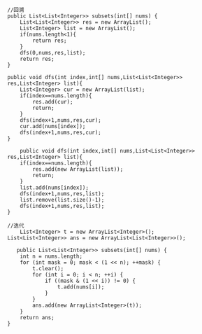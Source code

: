     //回溯
    public List<List<Integer>> subsets(int[] nums) {
        List<List<Integer>> res = new ArrayList();
        List<Integer> list = new ArrayList();
        if(nums.length<1){
            return res;
        }
        dfs(0,nums,res,list);
        return res;
    }

    public void dfs(int index,int[] nums,List<List<Integer>> res,List<Integer> list){
        List<Integer> cur = new ArrayList(list);
        if(index==nums.length){
            res.add(cur);
            return;
        }
        dfs(index+1,nums,res,cur);
        cur.add(nums[index]);
        dfs(index+1,nums,res,cur);
    }
    
        public void dfs(int index,int[] nums,List<List<Integer>> res,List<Integer> list){
        if(index==nums.length){
            res.add(new ArrayList(list));
            return;
        }
        list.add(nums[index]);
        dfs(index+1,nums,res,list);
        list.remove(list.size()-1);
        dfs(index+1,nums,res,list);
    }
    
    //迭代
        List<Integer> t = new ArrayList<Integer>();
    List<List<Integer>> ans = new ArrayList<List<Integer>>();

       public List<List<Integer>> subsets(int[] nums) {
        int n = nums.length;
        for (int mask = 0; mask < (1 << n); ++mask) {
            t.clear();
            for (int i = 0; i < n; ++i) {
                if ((mask & (1 << i)) != 0) {
                    t.add(nums[i]);
                }
            }
            ans.add(new ArrayList<Integer>(t));
        }
        return ans;
    }

